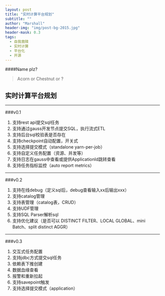 ```yaml
---
layout: post
title: "实时计算平台规划"
subtitle: ""
author: "Marshall"
header-img: "img/post-bg-2015.jpg"
header-mask: 0.3
tags:
  - 自我救赎
  - 实时计算
  - 平台化
  - 开源
---
```


####Name plz?
> Acorn or Chestnut or ?

## 实时计算平台规划
---
###v0.1	
1. 支持rest api提交sql任务
2. 支持通过gauss开发节点提交SQL，执行流式ETL
3. 支持后台sql校验表是否存在
4. 支持checkpoint自动配置，开关式
5. 支持选择提交模式（standalone yarn-per-job）
6. 支持自定义任务配置（资源、并发等）
7. 支持日志在gauss中查看或提供ApplicationId跳转查看
8. 支持任务指标监控（auto report metrics）
---
###v0.2	
1. 支持在线debug（定义sql后，debug查看输入xx后输出xxx）
2. 支持catalog管理
3. 支持表管理（catalog表，CRUD）
4. 支持UDF管理
5. 支持SQL Parser解析sql
6. 支持优化建议（是否可以 DISTINCT FILTER、LOCAL GLOBAL、mini Batch、split distinct AGGR）
---
###v0.3	
1. 交互式任务配置
2. 支持jdbc方式提交sql任务
3. 依赖表下推创建
4. 数据血缘查看
5. 报警和重新拉起
6. 支持savepoint触发
7. 支持选择提交模式（application）